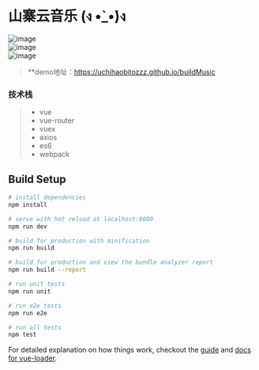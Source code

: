 # 山寨云音乐 (ง •̀_•́)ง

![image](https://github.com/UchihaObitoZzz/CloudMusic-vue/blob/master/demo1.png)<br>
![image](https://github.com/UchihaObitoZzz/CloudMusic-vue/blob/master/demo2.png)<br>
![image](https://github.com/UchihaObitoZzz/CloudMusic-vue/blob/master/demo3.png)<br>

> **demo地址：https://uchihaobitozzz.github.io/buildMusic

### 技术栈

> * vue
> * vue-router
> * vuex
> * axios
> * es6
> * webpack

## Build Setup

``` bash
# install dependencies
npm install

# serve with hot reload at localhost:8080
npm run dev

# build for production with minification
npm run build

# build for production and view the bundle analyzer report
npm run build --report

# run unit tests
npm run unit

# run e2e tests
npm run e2e

# run all tests
npm test
```

For detailed explanation on how things work, checkout the [guide](http://vuejs-templates.github.io/webpack/) and [docs for vue-loader](http://vuejs.github.io/vue-loader).
